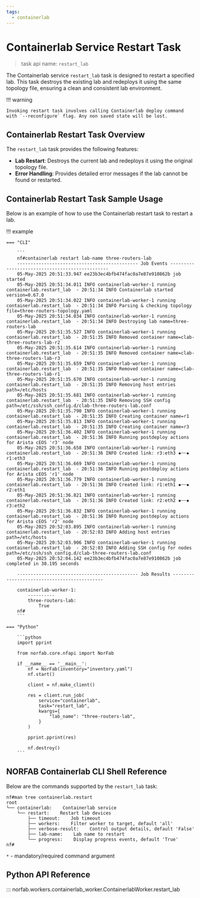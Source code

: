 ```yaml
---
tags:
  - containerlab
---
```


# Containerlab Service Restart Task

> task api name: `restart_lab`

The Containerlab service `restart_lab` task is designed to restart a specified lab. This task destroys the existing lab and redeploys it using the same topology file, ensuring a clean and consistent lab environment.

!!! warning
  
    Invoking restart task involves calling Containerlab deploy command with `--reconfigure` flag. Any non saved state will be lost.

## Containerlab Restart Task Overview

The `restart_lab` task provides the following features:

- **Lab Restart**: Destroys the current lab and redeploys it using the original topology file.
- **Error Handling**: Provides detailed error messages if the lab cannot be found or restarted.

## Containerlab Restart Task Sample Usage

Below is an example of how to use the Containerlab restart task to restart a lab.

!!! example

    === "CLI"

        ```
        nf#containerlab restart lab-name three-routers-lab
        --------------------------------------------- Job Events -----------------------------------------------
        05-May-2025 20:51:33.947 ee23b3ec4bfb474fac0a7e87e910862b job started
        05-May-2025 20:51:34.011 INFO containerlab-worker-1 running containerlab.restart_lab  - 20:51:34 INFO Containerlab started version=0.67.0
        05-May-2025 20:51:34.022 INFO containerlab-worker-1 running containerlab.restart_lab  - 20:51:34 INFO Parsing & checking topology file=three-routers-topology.yaml
        05-May-2025 20:51:34.034 INFO containerlab-worker-1 running containerlab.restart_lab  - 20:51:34 INFO Destroying lab name=three-routers-lab
        05-May-2025 20:51:35.527 INFO containerlab-worker-1 running containerlab.restart_lab  - 20:51:35 INFO Removed container name=clab-three-routers-lab-r2
        05-May-2025 20:51:35.614 INFO containerlab-worker-1 running containerlab.restart_lab  - 20:51:35 INFO Removed container name=clab-three-routers-lab-r3
        05-May-2025 20:51:35.659 INFO containerlab-worker-1 running containerlab.restart_lab  - 20:51:35 INFO Removed container name=clab-three-routers-lab-r1
        05-May-2025 20:51:35.670 INFO containerlab-worker-1 running containerlab.restart_lab  - 20:51:35 INFO Removing host entries path=/etc/hosts
        05-May-2025 20:51:35.681 INFO containerlab-worker-1 running containerlab.restart_lab  - 20:51:35 INFO Removing SSH config path=/etc/ssh/ssh_config.d/clab-three-routers-lab.conf
        05-May-2025 20:51:35.790 INFO containerlab-worker-1 running containerlab.restart_lab  - 20:51:35 INFO Creating container name=r1
        05-May-2025 20:51:35.813 INFO containerlab-worker-1 running containerlab.restart_lab  - 20:51:35 INFO Creating container name=r3
        05-May-2025 20:51:36.402 INFO containerlab-worker-1 running containerlab.restart_lab  - 20:51:36 INFO Running postdeploy actions for Arista cEOS 'r3' node
        05-May-2025 20:51:36.658 INFO containerlab-worker-1 running containerlab.restart_lab  - 20:51:36 INFO Created link: r3:eth3 ▪┄┄▪ r1:eth3
        05-May-2025 20:51:36.669 INFO containerlab-worker-1 running containerlab.restart_lab  - 20:51:36 INFO Running postdeploy actions for Arista cEOS 'r1' node
        05-May-2025 20:51:36.779 INFO containerlab-worker-1 running containerlab.restart_lab  - 20:51:36 INFO Created link: r1:eth1 ▪┄┄▪ r2:eth1
        05-May-2025 20:51:36.821 INFO containerlab-worker-1 running containerlab.restart_lab  - 20:51:36 INFO Created link: r2:eth2 ▪┄┄▪ r3:eth2
        05-May-2025 20:51:36.832 INFO containerlab-worker-1 running containerlab.restart_lab  - 20:51:36 INFO Running postdeploy actions for Arista cEOS 'r2' node
        05-May-2025 20:52:03.895 INFO containerlab-worker-1 running containerlab.restart_lab  - 20:52:03 INFO Adding host entries path=/etc/hosts
        05-May-2025 20:52:03.906 INFO containerlab-worker-1 running containerlab.restart_lab  - 20:52:03 INFO Adding SSH config for nodes path=/etc/ssh/ssh_config.d/clab-three-routers-lab.conf
        05-May-2025 20:52:04.142 ee23b3ec4bfb474fac0a7e87e910862b job completed in 30.195 seconds

        --------------------------------------------- Job Results --------------------------------------------

        containerlab-worker-1:
            ----------
            three-routers-lab:
                True
        nf#
        ```

    === "Python"

        ```python
        import pprint

        from norfab.core.nfapi import NorFab

        if __name__ == '__main__':
            nf = NorFab(inventory="inventory.yaml")
            nf.start()

            client = nf.make_client()

            res = client.run_job(
                service="containerlab",
                task="restart_lab",
                kwargs={
                    "lab_name": "three-routers-lab",
                }
            )

            pprint.pprint(res)

            nf.destroy()
        ```

## NORFAB Containerlab CLI Shell Reference

Below are the commands supported by the `restart_lab` task:

```
nf#man tree containerlab.restart
root
└── containerlab:    Containerlab service
    └── restart:    Restart lab devices
        ├── timeout:    Job timeout
        ├── workers:    Filter worker to target, default 'all'
        ├── verbose-result:    Control output details, default 'False'
        ├── lab-name:    Lab name to restart
        └── progress:    Display progress events, default 'True'
nf#
```

``*`` - mandatory/required command argument

## Python API Reference

::: norfab.workers.containerlab_worker.ContainerlabWorker.restart_lab